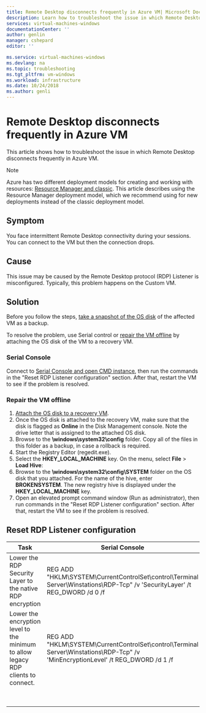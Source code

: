 ```yaml
---
title: Remote Desktop disconnects frequently in Azure VM| Microsoft Docs
description: Learn how to troubleshoot the issue in which Remote Desktop disconnects frequently in Azure VM.
services: virtual-machines-windows
documentationCenter: ''
author: genlin
manager: cshepard
editor: ''

ms.service: virtual-machines-windows
ms.devlang: na
ms.topic: troubleshooting
ms.tgt_pltfrm: vm-windows
ms.workload: infrastructure
ms.date: 10/24/2018
ms.author: genli
---
```


# Remote Desktop disconnects frequently in Azure VM

This article shows how to troubleshoot the issue in which Remote Desktop disconnects frequently in Azure VM.

> [!NOTE] 
> Azure has two different deployment models for creating and working with resources: 
[Resource Manager and classic](../../azure-resource-manager/resource-manager-deployment-model.md). This article describes using the Resource Manager deployment model, which we recommend using for new deployments instead of the classic deployment model.

## Symptom 

You face intermittent Remote Desktop connectivity during your sessions. You can connect to the VM but then the connection drops.

## Cause

This issue may be caused by the Remote Desktop protocol (RDP) Listener is misconfigured. Typically, this problem happens on the Custom VM.

## Solution

Before you follow the steps, [take a snapshot of the OS disk](../windows/snapshot-copy-managed-disk.md) of the affected VM as a backup. 

To resolve the problem, use Serial control or [repair the VM offline](#repair-the-vm-offline) by attaching the OS disk of the VM to a recovery VM.

### Serial Console 

Connect to [Serial Console and open CMD instance](./serial-console-windows.md), then run the commands in the "Reset RDP Listener configuration" section. After that, restart the VM to see if the problem is resolved.

### Repair the VM offline

1. [Attach the OS disk to a recovery VM](../windows/troubleshoot-recovery-disks-portal.md).
2. Once the OS disk is attached to the recovery VM, make sure that the disk is flagged as **Online** in the Disk Management console. Note the drive letter that is assigned to the attached OS disk.
3. Browse to the **\windows\system32\config** folder. Copy all of the files in this folder as a backup, in case a rollback is required.
4. Start the Registry Editor (regedit.exe).
5. Select the **HKEY_LOCAL_MACHINE** key. On the menu, select **File** > **Load Hive**:
6. Browse to the **\windows\system32\config\SYSTEM** folder on the OS disk that you attached. For the name of the hive, enter **BROKENSYSTEM**. The new registry hive is displayed under the **HKEY_LOCAL_MACHINE** key. 
7. Open an elevated prompt command window (Run as administrator), then run commands in the "Reset RDP Listener configuration" section. After that, restart the VM to see if the problem is resolved.


## Reset RDP Listener configuration

| Task                                                                                                                        | Serial Console                                                                                                                       | Repair the VM offline                                                                                                                  |
|-----------------------------------------------------------------------------------------------------------------------------|--------------------------------------------------------------------------------------------------------------------------------------|----------------------------------------------------------------------------------------------------------------------------------------|
| Lower the RDP Security Layer to the native RDP encryption| REG ADD   "HKLM\SYSTEM\CurrentControlSet\control\Terminal   Server\Winstations\RDP-Tcp" /v 'SecurityLayer' /t REG_DWORD /d 0 /f      | REG ADD   "HKLM\BROKENSYSTEM\ControlSet001\control\Terminal   Server\Winstations\RDP-Tcp" /v 'SecurityLayer' /t REG_DWORD /d 0 /f      |
| Lower the   encryption level to the minimum to allow legacy RDP clients to connect.                                         | REG ADD   "HKLM\SYSTEM\CurrentControlSet\control\Terminal   Server\Winstations\RDP-Tcp" /v 'MinEncryptionLevel' /t REG_DWORD /d 1 /f | REG ADD   "HKLM\BROKENSYSTEM\ControlSet001\control\Terminal   Server\Winstations\RDP-Tcp" /v 'MinEncryptionLevel' /t REG_DWORD /d 1 /f |
|                                                                                                                             |                                                                                                                                      |                                                                                                                                        |
|                                                                                                                             |                                                                                                                                      |                                                                                                                                        |
|                                                                                                                             |                                                                                                                                      |                                                                                                                                        |
|                                                                                                                             |                                                                                                                                      |                                                                                                                                        |
|                                                                                                                             |                                                                                                                                      |                                                                                                                                        |
|                                                                                                                             |                                                                                                                                      |                                                                                                                                        |
|                                                                                                                             |                                                                                                                                      |                                                                                                                                        |
|                                                                                                                             |                                                                                                                                      |                                                                                                                                        |





